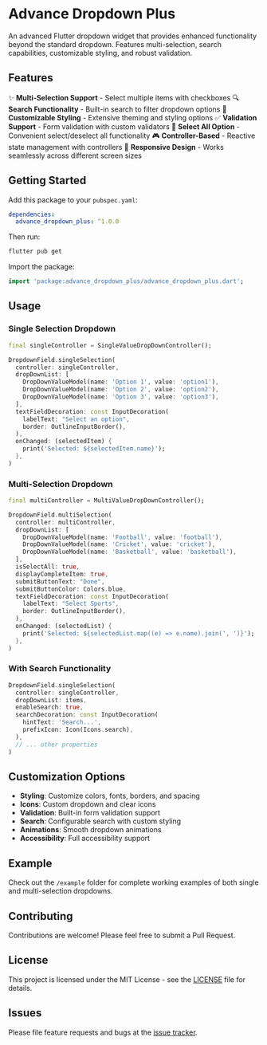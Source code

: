 # Advance Dropdown Plus

An advanced Flutter dropdown widget that provides enhanced functionality beyond the standard dropdown. Features multi-selection, search capabilities, customizable styling, and robust validation.

## Features

✨ **Multi-Selection Support** - Select multiple items with checkboxes
🔍 **Search Functionality** - Built-in search to filter dropdown options
🎨 **Customizable Styling** - Extensive theming and styling options
✅ **Validation Support** - Form validation with custom validators
🎯 **Select All Option** - Convenient select/deselect all functionality
🎮 **Controller-Based** - Reactive state management with controllers
📱 **Responsive Design** - Works seamlessly across different screen sizes

## Getting Started

Add this package to your `pubspec.yaml`:

```yaml
dependencies:
  advance_dropdown_plus: ^1.0.0
```

Then run:
```bash
flutter pub get
```

Import the package:
```dart
import 'package:advance_dropdown_plus/advance_dropdown_plus.dart';
```

## Usage

### Single Selection Dropdown

```dart
final singleController = SingleValueDropDownController();

DropdownField.singleSelection(
  controller: singleController,
  dropDownList: [
    DropDownValueModel(name: 'Option 1', value: 'option1'),
    DropDownValueModel(name: 'Option 2', value: 'option2'),
    DropDownValueModel(name: 'Option 3', value: 'option3'),
  ],
  textFieldDecoration: const InputDecoration(
    labelText: "Select an option",
    border: OutlineInputBorder(),
  ),
  onChanged: (selectedItem) {
    print('Selected: ${selectedItem.name}');
  },
)
```

### Multi-Selection Dropdown

```dart
final multiController = MultiValueDropDownController();

DropdownField.multiSelection(
  controller: multiController,
  dropDownList: [
    DropDownValueModel(name: 'Football', value: 'football'),
    DropDownValueModel(name: 'Cricket', value: 'cricket'),
    DropDownValueModel(name: 'Basketball', value: 'basketball'),
  ],
  isSelectAll: true,
  displayCompleteItem: true,
  submitButtonText: "Done",
  submitButtonColor: Colors.blue,
  textFieldDecoration: const InputDecoration(
    labelText: "Select Sports",
    border: OutlineInputBorder(),
  ),
  onChanged: (selectedList) {
    print('Selected: ${selectedList.map((e) => e.name).join(', ')}');
  },
)
```

### With Search Functionality

```dart
DropdownField.singleSelection(
  controller: singleController,
  dropDownList: items,
  enableSearch: true,
  searchDecoration: const InputDecoration(
    hintText: 'Search...',
    prefixIcon: Icon(Icons.search),
  ),
  // ... other properties
)
```

## Customization Options

- **Styling**: Customize colors, fonts, borders, and spacing
- **Icons**: Custom dropdown and clear icons
- **Validation**: Built-in form validation support
- **Search**: Configurable search with custom styling
- **Animations**: Smooth dropdown animations
- **Accessibility**: Full accessibility support

## Example

Check out the `/example` folder for complete working examples of both single and multi-selection dropdowns.

## Contributing

Contributions are welcome! Please feel free to submit a Pull Request.

## License

This project is licensed under the MIT License - see the [LICENSE](LICENSE) file for details.

## Issues

Please file feature requests and bugs at the [issue tracker](https://github.com/pranay311/advance_dropdown_plus/issues).
